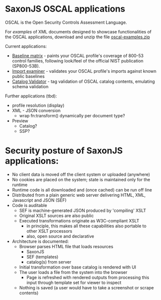 
# SaxonJS OSCAL applications

OSCAL is the Open Security Controls Assessment Language.

For *examples* of XML documents designed to showcase functionalities of the OSCAL applications, download and unzip the file [oscal-examples.zip](oscal-examples.zip "oscal-examples.zip")

Current applications:

* [Baseline matrix](baseline-matrix) - paints your OSCAL profile's coverage of 800-53 control families, following look/feel of the official NIST publication (SP800-53B).
* [Import examiner](import-examiner) - validates your OSCAL profile's imports against known public baselines
* [Catalog Validator](validator/catalog.html) - tag validation of OSCAL catalog contents, emulating schema validation
 
Further applications (tbd):

- profile resolution (display)
- XML - JSON conversion
  - wrap fn:transform() dynamically per document type?
- Preview
  - Catalog?
  - SSP?

# Security posture of SaxonJS applications:

* No client data is moved off the client system or uploaded (anywhere)
* No cookies are placed on the system; state is maintained only for the runtime
* Runtime code is all downloaded and (once cached) can be run off line
* Distributed from a plain generic web server delivering HTML, XML, Javascript and JSON (SEF)
* Code is auditable
  * SEF is machine-generated JSON produced by 'compiling' XSLT
  * Original XSLT sources are also public
  * Executed transformations originate as W3C-compliant XSLT
    * in principle, this makes all these capabilities also portable to other XSLT processors
    * also, open source and declarative
* Architecture is documented:
  * Browser parses HTML file that loads resources
    * SaxonJS
    * SEF (templates)
    * catalog(s) from server
  * Initial transformation over base catalog is rendered with UI
  * The user loads a file from the system into the browser
    * Page is refreshed with rendered outputs from processing this input through template set for viewer to inspect
  * Nothing is saved (a user would have to take a screenshot or scrape contents)
